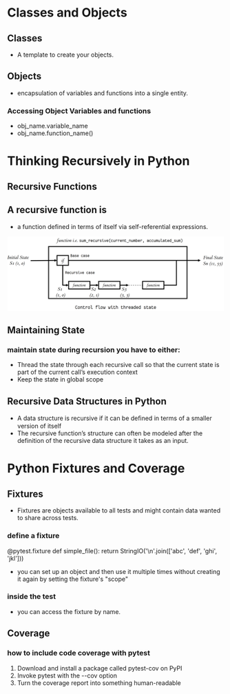 # Classes and Objects
 ## Classes
 * A template to create your objects.
 ## Objects
 * encapsulation of variables and functions into a single entity. 

### Accessing Object Variables and functions
 * obj_name.variable_name
 * obj_name.function_name()

# Thinking Recursively in Python

## Recursive Functions

## A recursive function is 
 * a function defined in terms of itself via self-referential expressions.

![ss](./state_3.webp)

## Maintaining State

### maintain state during recursion you have to either:
* Thread the state through each recursive call so that the current state is part of the current call’s execution context
* Keep the state in global scope

## Recursive Data Structures in Python

* A data structure is recursive if it can be deﬁned in terms of a smaller version of itself
* The recursive function’s structure can often be modeled after the definition of the recursive data structure it takes as an input.

# Python Fixtures and Coverage

## Fixtures 

* Fixtures are objects available to all tests and might contain data wanted to share across tests.

### define a fixture 
@pytest.fixture
def simple_file():
   return StringIO('\n'.join(['abc', 'def', 'ghi', 'jkl']))

* you can set up an object and then use it multiple times without creating it again by setting the fixture's "scope"

### inside the test
* you can access the fixture by name.

## Coverage

###  how to include code coverage with pytest
1. Download and install a package called pytest-cov on PyPI
2. Invoke pytest with the --cov option
3. Turn the coverage report into something human-readable

